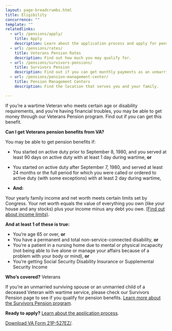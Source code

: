 ```yaml
---
layout: page-breadcrumbs.html
title: Eligibility
concurrence: ""
template: ""
relatedlinks:
  - url: /pensions/apply/
    title: Apply
    description: Learn about the application process and apply for pension benefits.
  - url: /pensions/rates/
    title: Veterans Pension Rates
    description: Find out how much you may qualify for.
  - url: /pensions/survivors-pensions/
    title: Survivors Pension
    description: Find out if you can get monthly payments as an unmarried surviving spouse or unmarried child of a deceased Veteran with wartime service
  - url: /pensions/pension-management-center/
    title: Pension Management Centers
    description: Find the location that serves you and your family. 

---
```


<div class="va-introtext">

If you’re a wartime Veteran who meets certain age or disability requirements, and you’re having financial troubles, you may be able to get money through our Veterans Pension program. Find out if you can get this benefit. 

</div>

<div class="feature" markdown=“1”>

<strong>Can I get Veterans pension benefits from VA?</strong>

You may be able to get pension benefits if:

- You started on active duty prior to September 8, 1980, and you served at least 90 days on active duty with at least 1 day during wartime, <strong>or</strong>
- You started on active duty after September 7, 1980, and served at least 24 months or the full period for which you were called or ordered to active duty (with some exceptions) with at least 2 day during wartime,

- <strong>And:</strong>

Your yearly family income and net worth meets certain limits set by Congress. Your net worth equals the value of everything you own (like your house and any stocks) plus your income minus any debt you owe. [(Find out about income limits)](/pensions/rates/).

<strong>And at least 1 of these is true:</strong>

- You’re age 65 or over, <strong>or</strong>
- You have a permanent and total non-service-connected disability, <strong>or</strong>
- You’re a patient in a nursing home due to mental or physical incapacity (not being able to live alone or manage your affairs because of a problem with your body or mind), <strong>or</strong>
- You’re getting Social Security Disability Insurance or Supplemental Security Income

<strong>Who’s covered?</strong>
Veterans

If you’re an unmarried surviving spouse or an unmarried child of a deceased Veteran with wartime service, please check our Survivors Pension page to see if you qualify for pension benefits. [Learn more about the Survivors Pension program](/pensions/survivors-pension/).

</div>

**Ready to apply?** 
[Learn about the application process](pensions/apply/). 

<a class=“usa-button-primary” href=“(http://www.vba.va.gov/pubs/forms/VBA-21P-527EZ-ARE.pdf)>Download VA Form 21P-527EZ/<a>. 

